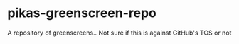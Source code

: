 # pikas-greenscreen-repo
A repository of greenscreens.. Not sure if this is against GitHub's TOS or not
